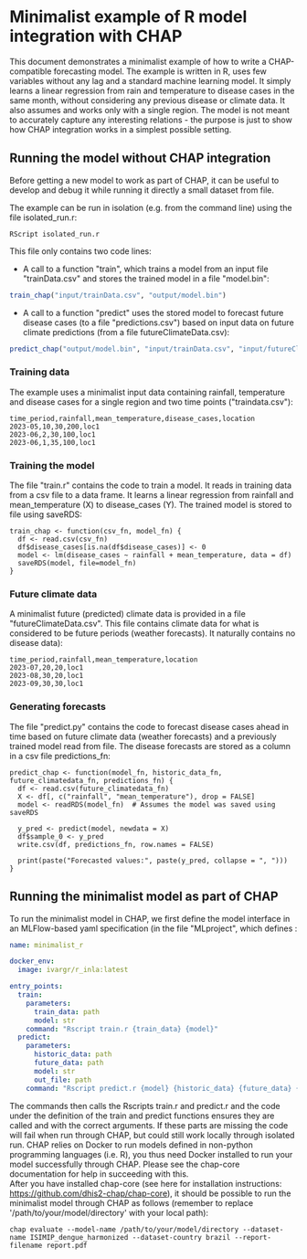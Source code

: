 # Minimalist example of R model integration with CHAP 
This document demonstrates a minimalist example of how to write a CHAP-compatible forecasting model. The example is written in R, uses few variables without any lag and a standard machine learning model. It simply learns a linear regression from rain and temperature to disease cases in the same month, without considering any previous disease or climate data. It also assumes and works only with a single region. The model is not meant to accurately capture any interesting relations - the purpose is just to show how CHAP integration works in a simplest possible setting. 

## Running the model without CHAP integration
Before getting a new model to work as part of CHAP, it can be useful to develop and debug it while running it directly a small dataset from file. 

The example can be run in isolation (e.g. from the command line) using the file isolated_run.r:
```
RScript isolated_run.r  
```

This file only contains two code lines:  
* A call to a function "train", which trains a model from an input file "trainData.csv" and stores the trained model in a file "model.bin":
```R
train_chap("input/trainData.csv", "output/model.bin")
```

* A call to a function "predict" uses the stored model to forecast future disease cases (to a file "predictions.csv") based on input data on future climate predictions (from a file futureClimateData.csv):
```R
predict_chap("output/model.bin", "input/trainData.csv", "input/futureClimateData.csv", "output/predictions.csv")
```


### Training data
The example uses a minimalist input data containing rainfall, temperature and disease cases for a single region and two time points ("traindata.csv"):
```csv
time_period,rainfall,mean_temperature,disease_cases,location
2023-05,10,30,200,loc1
2023-06,2,30,100,loc1
2023-06,1,35,100,loc1
```

### Training the model
The file "train.r" contains the code to train a model. It reads in training data from a csv file to a data frame. It learns a linear regression from rainfall and mean_temperature (X) to disease_cases (Y). The trained model is stored to file using saveRDS:
```
train_chap <- function(csv_fn, model_fn) {
  df <- read.csv(csv_fn)
  df$disease_cases[is.na(df$disease_cases)] <- 0
  model <- lm(disease_cases ~ rainfall + mean_temperature, data = df)
  saveRDS(model, file=model_fn)
}

```
### Future climate data
A minimalist future (predicted) climate data is provided in a file "futureClimateData.csv". This file contains climate data for what is considered to be future periods (weather forecasts). It naturally contains no disease data):  
```
time_period,rainfall,mean_temperature,location
2023-07,20,20,loc1
2023-08,30,20,loc1
2023-09,30,30,loc1
```

### Generating forecasts
The file "predict.py" contains the code to forecast disease cases ahead in time based on future climate data (weather forecasts) and a previously trained model read from file. The disease forecasts are stored as a column in a csv file predictions_fn:
```
predict_chap <- function(model_fn, historic_data_fn, future_climatedata_fn, predictions_fn) {
  df <- read.csv(future_climatedata_fn)
  X <- df[, c("rainfall", "mean_temperature"), drop = FALSE]
  model <- readRDS(model_fn)  # Assumes the model was saved using saveRDS

  y_pred <- predict(model, newdata = X)
  df$sample_0 <- y_pred
  write.csv(df, predictions_fn, row.names = FALSE)

  print(paste("Forecasted values:", paste(y_pred, collapse = ", ")))
}

```

## Running the minimalist model as part of CHAP
To run the minimalist model in CHAP, we first define the model interface in an MLFlow-based yaml specification (in the file "MLproject", which defines :

```yaml
name: minimalist_r

docker_env:
  image: ivargr/r_inla:latest

entry_points:
  train:
    parameters:
      train_data: path
      model: str
    command: "Rscript train.r {train_data} {model}"
  predict:
    parameters:
      historic_data: path
      future_data: path
      model: str
      out_file: path
    command: "Rscript predict.r {model} {historic_data} {future_data} {out_file}"
```
The commands then calls the Rscripts train.r and predict.r and the code under the definition of the train and predict functions ensures they are called and with the correct arguments. If these parts are missing the code will fail when run through CHAP, but could still work locally through isolated run.
CHAP relies on Docker to run models defined in non-python programming languages (i.e. R), you thus need Docker installed to run your model successfully through CHAP. Please see the chap-core documentation for help in succeeding with this.  
After you have installed chap-core (see here for installation instructions: https://github.com/dhis2-chap/chap-core), it should be possible to run the minimalist model through CHAP as follows (remember to replace '/path/to/your/model/directory' with your local path):
```
chap evaluate --model-name /path/to/your/model/directory --dataset-name ISIMIP_dengue_harmonized --dataset-country brazil --report-filename report.pdf
```
